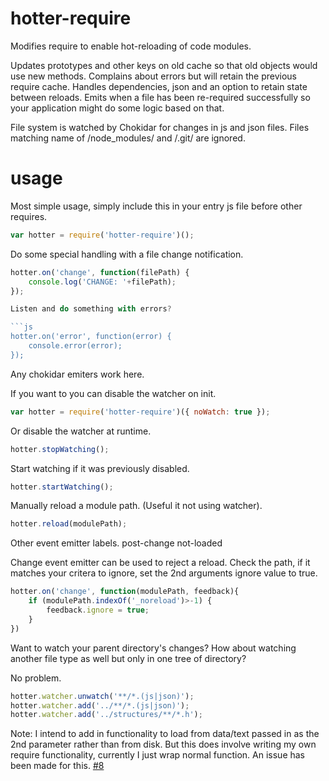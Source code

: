 # hotter-require
Modifies require to enable hot-reloading of code modules.

Updates prototypes and other keys on old cache so that old objects would use new methods.
Complains about errors but will retain the previous require cache. Handles dependencies, json and an option to retain state between reloads. Emits when a file has been re-required successfully so your application might do some logic based on that.


File system is watched by Chokidar for changes in js and json files.
Files matching name of /node_modules/ and /.git/ are ignored.

# usage

Most simple usage, simply include this in your entry js file before other requires.

```js
var hotter = require('hotter-require')();
```


Do some special handling with a file change notification.

```js
hotter.on('change', function(filePath) {
    console.log('CHANGE: '+filePath);
});

Listen and do something with errors?

```js
hotter.on('error', function(error) {
    console.error(error);
});
```

Any chokidar emiters work here.

If you want to you can disable the watcher on init.

```js
var hotter = require('hotter-require')({ noWatch: true });
```

Or disable the watcher at runtime.

```js
hotter.stopWatching();
```

Start watching if it was previously disabled.

```js
hotter.startWatching();
```


Manually reload a module path. (Useful it not using watcher).
```js
hotter.reload(modulePath);
```

Other event emitter labels.
post-change
not-loaded

Change event emitter can be used to reject a reload.
Check the path, if it matches your critera to ignore, set the 2nd arguments ignore value to true.

```js
hotter.on('change', function(modulePath, feedback){
    if (modulePath.indexOf('_noreload')>-1) {
        feedback.ignore = true;
    }
})
```

Want to watch your parent directory's changes?
How about watching another file type as well but only in one tree of directory?

No problem.
```js
hotter.watcher.unwatch('**/*.(js|json)');
hotter.watcher.add('../**/*.(js|json)');
hotter.watcher.add('../structures/**/*.h');
```


Note: I intend to add in functionality to load from data/text passed in as the 2nd parameter rather than from disk.
      But this does involve writing my own require functionality, currently I just wrap normal function.
      An issue has been made for this. [#8](/issues/8)
